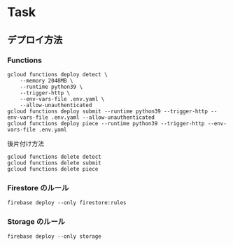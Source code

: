 # Task

## デプロイ方法

### Functions

```shell
gcloud functions deploy detect \
    --memory 2048MB \
    --runtime python39 \
    --trigger-http \
    --env-vars-file .env.yaml \
    --allow-unauthenticated
gcloud functions deploy submit --runtime python39 --trigger-http --env-vars-file .env.yaml --allow-unauthenticated
gcloud functions deploy piece --runtime python39 --trigger-http --env-vars-file .env.yaml
```

後片付け方法

```shell
gcloud functions delete detect
gcloud functions delete submit
gcloud functions delete piece
```

### Firestore のルール

```shell
firebase deploy --only firestore:rules
```

### Storage のルール

```shell
firebase deploy --only storage
```
